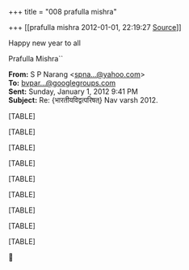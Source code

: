 +++
title = "008 prafulla mishra"

+++
[[prafulla mishra	2012-01-01, 22:19:27 [Source](https://groups.google.com/g/bvparishat/c/stiK_ZfjDVM)]]



Happy new year to all

Prafulla Mishra``

  

**From:** S P Narang \<[spna...@yahoo.com]()\>  
**To:** [bvpar...@googlegroups.com]()  
**Sent:** Sunday, January 1, 2012 9:41 PM  
**Subject:** Re: {भारतीयविद्वत्परिषत्} Nav varsh 2012.  

[TABLE]

[TABLE]

[TABLE]

[TABLE]

[TABLE]

[TABLE]

[TABLE]

[TABLE]

[TABLE]



